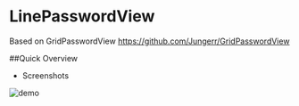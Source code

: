 # LinePasswordView
Based on GridPasswordView
https://github.com/Jungerr/GridPasswordView

##Quick Overview

 - Screenshots

![demo][1]

[1]: http://

